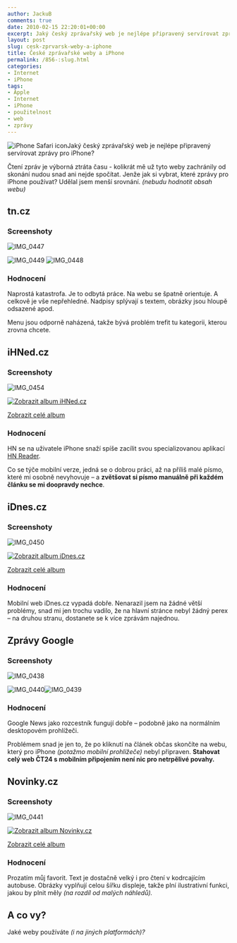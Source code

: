 ```yaml
---
author: JackuB
comments: true
date: 2010-02-15 22:20:01+00:00
excerpt: Jaký český zprávařský web je nejlépe připravený servírovat zprávy pro iPhone?
layout: post
slug: cesk-zprvarsk-weby-a-iphone
title: České zprávařské weby a iPhone
permalink: /856-:slug.html
categories:
- Internet
- iPhone
tags:
- Apple
- Internet
- iPhone
- použitelnost
- web
- zprávy
---
```


![iPhone Safari icon](http://jedenbod.cz/wp-content/uploads/2010/02/1314251273_469dffaf0d-e1266272901539.jpg)Jaký český zprávařský web je nejlépe připravený servírovat zprávy pro iPhone?

Čtení zpráv je výborná ztráta času - kolikrát mě už tyto weby zachránily od skonání nudou snad ani nejde spočítat. Jenže jak si vybrat, které zprávy pro iPhone používat? Udělal jsem menší srovnání. _(nebudu hodnotit obsah webu)_


## tn.cz




### Screenshoty


![IMG_0447](http://jedenbod.cz/wp-content/uploads/livewriter/eskzprvaskwebyaiPhone_13DC2/IMG_0447.png)

![IMG_0449](http://jedenbod.cz/wp-content/uploads/livewriter/eskzprvaskwebyaiPhone_13DC2/IMG_0449.png) ![IMG_0448](http://jedenbod.cz/wp-content/uploads/livewriter/eskzprvaskwebyaiPhone_13DC2/IMG_0448.png)


### Hodnocení


Naprostá katastrofa. Je to odbytá práce. Na webu se špatně orientuje. A celkově je vše nepřehledné. Nadpisy splývají s textem, obrázky jsou hloupě odsazené apod.

Menu jsou odporně naházená, takže bývá problém trefit tu kategorii, kterou zrovna chcete.


## iHNed.cz




### Screenshoty


![IMG_0454](http://jedenbod.cz/wp-content/uploads/livewriter/eskzprvaskwebyaiPhone_13DC2/IMG_0454.png)


[![Zobrazit album iHNed.cz](http://jedenbod.cz/wp-content/uploads/livewriter/eskzprvaskwebyaiPhone_13DC2/InlineRepresentation443a43a188c94819a7a7ecd2a835b4ac.jpg)](http://cid-8cf1d55c6c1f391b.skydrive.live.com/redir.aspx?page=browse&resid=8CF1D55C6C1F391B!1343&ct=photos)


[Zobrazit celé album](http://cid-8cf1d55c6c1f391b.skydrive.live.com/redir.aspx?page=browse&resid=8CF1D55C6C1F391B!1343&ct=photos)







### Hodnocení


HN se na uživatele iPhone snaží spíše zacílit svou specializovanou aplikací [HN Reader](http://jablickar.cz/index.php/2010/01/hospodarske-noviny-uz-i-jako-iphone-aplikace/).

Co se týče mobilní verze, jedná se o dobrou práci, až na příliš malé písmo, které mi osobně nevyhovuje – a **zvětšovat si písmo manuálně při každém článku se mi doopravdy nechce**.


## iDnes.cz




### Screenshoty


![IMG_0450](http://jedenbod.cz/wp-content/uploads/livewriter/eskzprvaskwebyaiPhone_13DC2/IMG_0450.png)


[![Zobrazit album iDnes.cz](http://jedenbod.cz/wp-content/uploads/livewriter/eskzprvaskwebyaiPhone_13DC2/InlineRepresentationc8c1a776fa9f4aaeaa779d2b2949d25f.jpg)](http://cid-8cf1d55c6c1f391b.skydrive.live.com/redir.aspx?page=browse&resid=8CF1D55C6C1F391B!1347&ct=photos)


[Zobrazit celé album](http://cid-8cf1d55c6c1f391b.skydrive.live.com/redir.aspx?page=browse&resid=8CF1D55C6C1F391B!1347&ct=photos)







### Hodnocení


Mobilní web iDnes.cz vypadá dobře. Nenarazil jsem na žádné větší problémy, snad mi jen trochu vadilo, že na hlavní stránce nebyl žádný perex – na druhou stranu, dostanete se k více zprávám najednou.


## Zprávy Google




### Screenshoty


![IMG_0438](http://jedenbod.cz/wp-content/uploads/livewriter/eskzprvaskwebyaiPhone_13DC2/IMG_0438.png)

![IMG_0440](http://jedenbod.cz/wp-content/uploads/livewriter/eskzprvaskwebyaiPhone_13DC2/IMG_0440.png)![IMG_0439](http://jedenbod.cz/wp-content/uploads/livewriter/eskzprvaskwebyaiPhone_13DC2/IMG_0439.png)


### Hodnocení


Google News jako rozcestník fungují dobře – podobně jako na normálním desktopovém prohlížeči.

Problémem snad je jen to, že po kliknutí na článek občas skončíte na webu, který pro iPhone _(potažmo mobilní prohlížeče)_ nebyl připraven. **Stahovat celý web ČT24 s mobilním připojením není nic pro netrpělivé povahy.**


## Novinky.cz




### Screenshoty


![IMG_0441](http://jedenbod.cz/wp-content/uploads/livewriter/eskzprvaskwebyaiPhone_13DC2/IMG_0441.png)


[![Zobrazit album Novinky.cz](http://jedenbod.cz/wp-content/uploads/livewriter/eskzprvaskwebyaiPhone_13DC2/InlineRepresentation14eb13a309e2459b86f504ea1096f04b.jpg)](http://cid-8cf1d55c6c1f391b.skydrive.live.com/redir.aspx?page=browse&resid=8CF1D55C6C1F391B!1351&ct=photos)


[Zobrazit celé album](http://cid-8cf1d55c6c1f391b.skydrive.live.com/redir.aspx?page=browse&resid=8CF1D55C6C1F391B!1351&ct=photos)







### Hodnocení


Prozatím můj favorit. Text je dostačně velký i pro čtení v kodrcajícím autobuse. Obrázky vyplňují celou šířku displeje, takže plní ilustrativní funkci, jakou by plnit měly _(na rozdíl od malých náhledů)._


## A co vy?


Jaké weby používáte _(i na jiných platformách)?_
